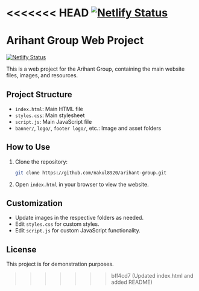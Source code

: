 <<<<<<< HEAD
[![Netlify Status](https://api.netlify.com/api/v1/badges/20f7d949-b02c-4062-ab7f-a57a0165289e/deploy-status)](https://app.netlify.com/projects/extraordinary-raindrop-34da75/deploys)
=======
# Arihant Group Web Project

[![Netlify Status](https://api.netlify.com/api/v1/badges/20f7d949-b02c-4062-ab7f-a57a0165289e/deploy-status)](https://app.netlify.com/projects/extraordinary-raindrop-34da75/deploys)

This is a web project for the Arihant Group, containing the main website files, images, and resources.

## Project Structure
- `index.html`: Main HTML file
- `styles.css`: Main stylesheet
- `script.js`: Main JavaScript file
- `banner/`, `logo/`, `footer logo/`, etc.: Image and asset folders

## How to Use
1. Clone the repository:
   ```sh
   git clone https://github.com/nakul8920/arihant-group.git
   ```
2. Open `index.html` in your browser to view the website.

## Customization
- Update images in the respective folders as needed.
- Edit `styles.css` for custom styles.
- Edit `script.js` for custom JavaScript functionality.

## License
This project is for demonstration purposes. 
>>>>>>> bff4cd7 (Updated index.html and added README)
